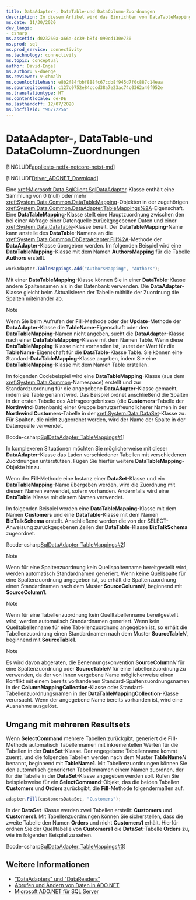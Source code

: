 ```yaml
---
title: DataAdapter-, DataTable-und DataColumn-Zuordnungen
description: In diesem Artikel wird das Einrichten von DataTableMappings und ColumnMappings für eine DataAdapter-Klasse beschrieben.
ms.date: 11/30/2020
dev_langs:
- csharp
ms.assetid: d023260a-a66a-4c39-b8f4-090cd130e730
ms.prod: sql
ms.prod_service: connectivity
ms.technology: connectivity
ms.topic: conceptual
author: David-Engel
ms.author: v-daenge
ms.reviewer: v-chmalh
ms.openlocfilehash: e8b2f84fbbf888fc67cdb8f945d7f0c887c14eaa
ms.sourcegitcommit: c127c0752e84cccd38a7e23ac74c0362a40f952e
ms.translationtype: HT
ms.contentlocale: de-DE
ms.lasthandoff: 12/07/2020
ms.locfileid: "96772256"
---
```

# <a name="dataadapter-datatable-and-datacolumn-mappings"></a>DataAdapter-, DataTable-und DataColumn-Zuordnungen

[!INCLUDE[appliesto-netfx-netcore-netst-md](../../includes/appliesto-netfx-netcore-netst-md.md)]

[!INCLUDE[Driver_ADONET_Download](../../includes/driver_adonet_download.md)]

Eine <xref:Microsoft.Data.SqlClient.SqlDataAdapter>-Klasse enthält eine Sammlung von 0 (null) oder mehr <xref:System.Data.Common.DataTableMapping>-Objekten in der zugehörigen <xref:System.Data.Common.DataAdapter.TableMappings%2A>-Eigenschaft. Eine **DataTableMapping**-Klasse stellt eine Hauptzuordnung zwischen den bei einer Abfrage einer Datenquelle zurückgegebenen Daten und einer <xref:System.Data.DataTable>-Klasse bereit. Der **DataTableMapping**-Name kann anstelle des **DataTable**-Namens an die <xref:System.Data.Common.DbDataAdapter.Fill%2A>-Methode der **DataAdapter**-Klasse übergeben werden. Im folgenden Beispiel wird eine **DataTableMapping**-Klasse mit dem Namen **AuthorsMapping** für die Tabelle **Authors** erstellt.

```csharp
workAdapter.TableMappings.Add("AuthorsMapping", "Authors");
```

Mit einer **DataTableMapping**-Klasse können Sie in einer **DataTable**-Klasse andere Spaltennamen als in der Datenbank verwenden. Die **DataAdapter**-Klasse gleicht beim Aktualisieren der Tabelle mithilfe der Zuordnung die Spalten miteinander ab.

> [!NOTE]
> Wenn Sie beim Aufrufen der **Fill**-Methode oder der **Update**-Methode der **DataAdapter**-Klasse die **TableName**-Eigenschaft oder den **DataTableMapping**-Namen nicht angeben, sucht die **DataAdapter**-Klasse nach einer **DataTableMapping**-Klasse mit dem Namen Table. Wenn diese **DataTableMapping**-Klasse nicht vorhanden ist, lautet der Wert für die **TableName**-Eigenschaft für die **DataTable**-Klasse Table. Sie können eine Standard-**DataTableMapping**-Klasse angeben, indem Sie eine **DataTableMapping**-Klasse mit dem Namen Table erstellen.

Im folgenden Codebeispiel wird eine **DataTableMapping**-Klasse (aus dem <xref:System.Data.Common>-Namespace) erstellt und zur Standardzuordnung für die angegebene **DataAdapter**-Klasse gemacht, indem sie Table genannt wird. Das Beispiel ordnet anschließend die Spalten in der ersten Tabelle des Abfrageergebnisses (die **Customers**-Tabelle der **Northwind**-Datenbank) einer Gruppe benutzerfreundlicherer Namen in der **Northwind Customers**-Tabelle in der <xref:System.Data.DataSet>-Klasse zu. Für Spalten, die nicht zugeordnet werden, wird der Name der Spalte in der Datenquelle verwendet.

[!code-csharp[SqlDataAdapter_TableMappings#1](~/../sqlclient/doc/samples/SqlDataAdapter_TableMappings.cs#1)]

In komplexeren Situationen möchten Sie möglicherweise mit dieser **DataAdapter**-Klasse das Laden verschiedener Tabellen mit verschiedenen Zuordnungen unterstützen. Fügen Sie hierfür weitere **DataTableMapping**-Objekte hinzu.

Wenn der **Fill**-Methode eine Instanz einer **DataSet**-Klasse und ein **DataTableMapping**-Name übergeben werden, wird die Zuordnung mit diesem Namen verwendet, sofern vorhanden. Andernfalls wird eine **DataTable**-Klasse mit diesem Namen verwendet.

Im folgenden Beispiel werden eine **DataTableMapping**-Klasse mit dem Namen **Customers** und eine **DataTable**-Klasse mit dem Namen **BizTalkSchema** erstellt. Anschließend werden die von der SELECT-Anweisung zurückgegebenen Zeilen der **DataTable**-Klasse **BizTalkSchema** zugeordnet.

[!code-csharp[SqlDataAdapter_TableMappings#2](~/../sqlclient/doc/samples/SqlDataAdapter_TableMappings.cs#2)]

> [!NOTE]
> Wenn für eine Spaltenzuordnung kein Quellspaltenname bereitgestellt wird, werden automatisch Standardnamen generiert. Wenn keine Quellspalte für eine Spaltenzuordnung angegeben ist, so erhält die Spaltenzuordnung einen Standardnamen nach dem Muster **SourceColumn***N*, beginnend mit **SourceColumn1**.

> [!NOTE]
> Wenn für eine Tabellenzuordnung kein Quelltabellenname bereitgestellt wird, werden automatisch Standardnamen generiert. Wenn kein Quelltabellenname für eine Tabellenzuordnung angegeben ist, so erhält die Tabellenzuordnung einen Standardnamen nach dem Muster **SourceTable***N*, beginnend mit **SourceTable1**.

> [!NOTE]
> Es wird davon abgeraten, die Benennungskonvention **SourceColumn***N* für eine Spaltenzuordnung oder **SourceTable***N* für eine Tabellenzuordnung zu verwenden, da der von Ihnen vergebene Name möglicherweise einen Konflikt mit einem bereits vorhandenen Standard-Spaltenzuordnungsnamen in der **ColumnMappingCollection**-Klasse oder Standard-Tabellenzuordnungsnamen in der **DataTableMappingCollection**-Klasse verursacht. Wenn der angegebene Name bereits vorhanden ist, wird eine Ausnahme ausgelöst.

## <a name="handle-multiple-result-sets"></a>Umgang mit mehreren Resultsets

Wenn **SelectCommand** mehrere Tabellen zurückgibt, generiert die **Fill**-Methode automatisch Tabellennamen mit inkrementellen Werten für die Tabellen in der **DataSet**-Klasse. Der angegebene Tabellenname kommt zuerst, und die folgenden Tabellen werden nach dem Muster **TableName***N* benannt, beginnend mit **TableName1**. Mit Tabellenzuordnungen können Sie den automatisch generierten Tabellennamen einem Namen zuordnen, der für die Tabelle in der **DataSet**-Klasse angegeben werden soll. Rufen Sie beispielsweise für ein **SelectCommand**-Objekt, das die beiden Tabellen **Customers** und **Orders** zurückgibt, die **Fill**-Methode folgendermaßen auf.

```csharp
adapter.Fill(customersDataSet, "Customers");
```

In der **DataSet**-Klasse werden zwei Tabellen erstellt: **Customers** und **Customers1**. Mit Tabellenzuordnungen können Sie sicherstellen, dass die zweite Tabelle den Namen **Orders** und nicht **Customers1** erhält. Hierfür ordnen Sie der Quelltabelle von **Customers1** die **DataSet**-Tabelle **Orders** zu, wie im folgenden Beispiel zu sehen.

[!code-csharp[SqlDataAdapter_TableMappings#3](~/../sqlclient/doc/samples/SqlDataAdapter_TableMappings.cs#3)]

## <a name="see-also"></a>Weitere Informationen

- ["DataAdapters" und "DataReaders"](dataadapters-datareaders.md)
- [Abrufen und Ändern von Daten in ADO.NET](retrieving-modifying-data.md)
- [Microsoft ADO.NET für SQL Server](microsoft-ado-net-sql-server.md)
